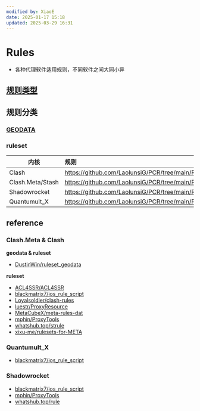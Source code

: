 ```yaml
---
modified by: XiaoE
date: 2025-01-17 15:18
updated: 2025-03-29 16:31
---
```

# Rules
- 各种代理软件适用规则，不同软件之间大同小异

## [规则类型](https://github.com/LaolunsiG/PCR/tree/main/Rules/%E8%A7%84%E5%88%99%E7%B1%BB%E5%9E%8B)

## 规则分类

### [GEODATA](https://github.com/LaolunsiG/PCR/blob/main/Rules/GEODATA.md)

### ruleset

| 内核               | 规则                                                            |
| ---------------- | :------------------------------------------------------------ |
| Clash            | https://github.com/LaolunsiG/PCR/tree/main/Rules/Clash        |
| Clash.Meta/Stash | https://github.com/LaolunsiG/PCR/tree/main/Rules/Clash.Meta   |
| Shadowrocket     | https://github.com/LaolunsiG/PCR/tree/main/Rules/Shadowrocket |
| Quantumult_X     | https://github.com/LaolunsiG/PCR/tree/main/Rules/Quantumult_X |


## reference

### Clash.Meta & Clash

**geodata & ruleset**
- [DustinWin/ruleset_geodata](https://github.com/DustinWin/ruleset_geodata)

**ruleset**
- [ACL4SSR/ACL4SSR](https://github.com/ACL4SSR/ACL4SSR)
- [blackmatrix7/ios_rule_script](https://github.com/blackmatrix7/ios_rule_script/tree/master/rule/Clash)
- [Loyalsoldier/clash-rules](https://github.com/Loyalsoldier/clash-rules)
- [luestr/ProxyResource](https://github.com/luestr/ProxyResource/blob/main/Resource/Markdown/Rule/README.md)
- [MetaCubeX/meta-rules-dat](https://github.com/MetaCubeX/meta-rules-dat)
- [mphin/ProxyTools](https://github.com/mphin/ProxyTools)
- [whatshub.top/strule](https://whatshub.top/strule)
- [xixu-me/rulesets-for-META](https://github.com/xixu-me/rulesets-for-META)

### Quantumult_X
- [blackmatrix7/ios_rule_script](https://github.com/blackmatrix7/ios_rule_script/tree/master/rule/QuantumultX)

### Shadowrocket
- [blackmatrix7/ios_rule_script](https://github.com/blackmatrix7/ios_rule_script/tree/master/rule/Shadowrocket)
- [mphin/ProxyTools](https://github.com/mphin/ProxyTools)
- [whatshub.top/rule](https://whatshub.top/rule)



